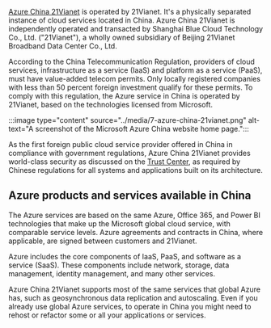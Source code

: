 [Azure China 21Vianet](https://docs.microsoft.com/azure/china?azure-portal=true) is operated by 21Vianet. It's a physically separated instance of cloud services located in China. Azure China 21Vianet is independently operated and transacted by Shanghai Blue Cloud Technology Co., Ltd. ("21Vianet"), a wholly owned subsidiary of Beijing 21Vianet Broadband Data Center Co., Ltd. 

According to the China Telecommunication Regulation, providers of cloud services, infrastructure as a service (IaaS) and platform as a service (PaaS), must have value-added telecom permits. Only locally registered companies with less than 50 percent foreign investment qualify for these permits. To comply with this regulation, the Azure service in China is operated by 21Vianet, based on the technologies licensed from Microsoft.

:::image type="content" source="../media/7-azure-china-21vianet.png" alt-text="A screenshot of the Microsoft Azure China website home page.":::

As the first foreign public cloud service provider offered in China in compliance with government regulations, Azure China 21Vianet provides world-class security as discussed on the [Trust Center](https://www.trustcenter.cn/compliance/default.html?azure-portal=true), as required by Chinese regulations for all systems and applications built on its architecture.

## Azure products and services available in China

The Azure services are based on the same Azure, Office 365, and Power BI technologies that make up the Microsoft global cloud service, with comparable service levels. Azure agreements and contracts in China, where applicable, are signed between customers and 21Vianet.

Azure includes the core components of IaaS, PaaS, and software as a service (SaaS). These components include network, storage, data management, identity management, and many other services.

Azure China 21Vianet supports most of the same services that global Azure has, such as geosynchronous data replication and autoscaling. Even if you already use global Azure services, to operate in China you might need to rehost or refactor some or all your applications or services.
